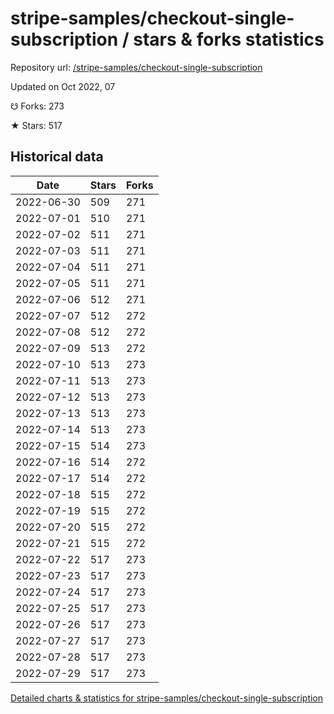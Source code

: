 # stripe-samples/checkout-single-subscription / stars & forks statistics

Repository url: [/stripe-samples/checkout-single-subscription](https://github.com/stripe-samples/checkout-single-subscription)

Updated on Oct 2022, 07

☋ Forks: 273

★ Stars: 517

## Historical data
| Date | Stars | Forks |
|------|-------|-------|
| 2022-06-30 | 509 | 271 | 
| 2022-07-01 | 510 | 271 | 
| 2022-07-02 | 511 | 271 | 
| 2022-07-03 | 511 | 271 | 
| 2022-07-04 | 511 | 271 | 
| 2022-07-05 | 511 | 271 | 
| 2022-07-06 | 512 | 271 | 
| 2022-07-07 | 512 | 272 | 
| 2022-07-08 | 512 | 272 | 
| 2022-07-09 | 513 | 272 | 
| 2022-07-10 | 513 | 273 | 
| 2022-07-11 | 513 | 273 | 
| 2022-07-12 | 513 | 273 | 
| 2022-07-13 | 513 | 273 | 
| 2022-07-14 | 513 | 273 | 
| 2022-07-15 | 514 | 273 | 
| 2022-07-16 | 514 | 272 | 
| 2022-07-17 | 514 | 272 | 
| 2022-07-18 | 515 | 272 | 
| 2022-07-19 | 515 | 272 | 
| 2022-07-20 | 515 | 272 | 
| 2022-07-21 | 515 | 272 | 
| 2022-07-22 | 517 | 273 | 
| 2022-07-23 | 517 | 273 | 
| 2022-07-24 | 517 | 273 | 
| 2022-07-25 | 517 | 273 | 
| 2022-07-26 | 517 | 273 | 
| 2022-07-27 | 517 | 273 | 
| 2022-07-28 | 517 | 273 | 
| 2022-07-29 | 517 | 273 | 


[Detailed charts & statistics for stripe-samples/checkout-single-subscription](https://reviewgithub.com/rep/stripe-samples/checkout-single-subscription)
